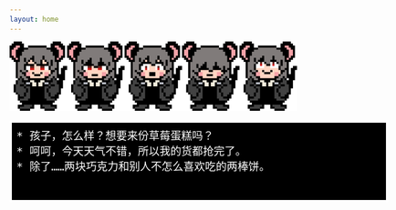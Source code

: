```yaml
---
layout: home
---
```


![アタマワルワル](/assets/images/atamawaruwaru.png)
<div style="width:640px; height:120px; border:4px solid #FFFFFF !important; background:black !important; color:white !important; font-family: 'Determination Mono', monospace !important; font-size: 19px; font-weight: normal; padding: 8px;">&ast;&nbsp;孩子，怎么样？想要来份草莓蛋糕吗？<br>
&ast;&nbsp;呵呵，今天天气不错，所以我的货都抢完了。<br>
&ast;&nbsp;除了……两块巧克力和别人不怎么喜欢吃的两棒饼。</div>
